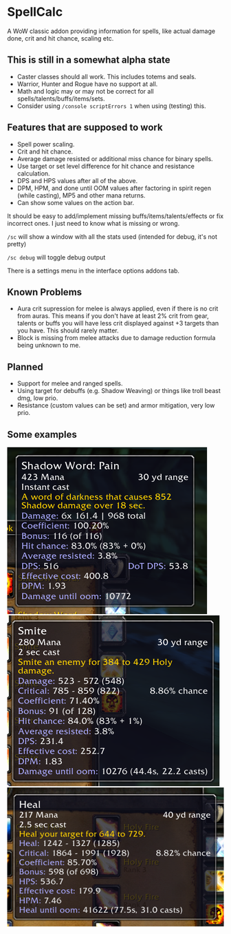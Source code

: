 # SpellCalc

A WoW classic addon providing information for spells, like actual damage done, crit and hit chance, scaling etc.

## This is still in a somewhat alpha state

* Caster classes should all work. This includes totems and seals.
* Warrior, Hunter and Rogue have no support at all.
* Math and logic may or may not be correct for all spells/talents/buffs/items/sets. 
* Consider using `/console scriptErrors 1` when using (testing) this.

## Features that are supposed to work

* Spell power scaling.
* Crit and hit chance.
* Average damage resisted or additional miss chance for binary spells.
* Use target or set level difference for hit chance and resistance calculation.
* DPS and HPS values after all of the above.
* DPM, HPM, and done until OOM values after factoring in spirit regen (while casting), MP5 and other mana returns.
* Can show some values on the action bar.

It should be easy to add/implement missing buffs/items/talents/effects or fix incorrect ones. I just need to know what is missing or wrong.

`/sc` will show a window with all the stats used (intended for debug, it's not pretty)

`/sc debug` will toggle debug output

There is a settings menu in the interface options addons tab.

## Known Problems
* Aura crit supression for melee is always applied, even if there is no crit from auras. This means if you don't have at least 2% crit from gear, talents or buffs you will have less crit displayed against +3 targets than you have. This should rarely matter.
* Block is missing from melee attacks due to damage reduction formula being unknown to me.

## Planned
* Support for melee and ranged spells.
* Using target for debuffs (e.g. Shadow Weaving) or things like troll beast dmg, low prio.
* Resistance (custom values can be set) and armor mitigation, very low prio.

## Some examples
![example](images/example1.png)
![example2](images/example2.png)
![example3](images/example3.png)